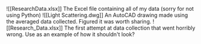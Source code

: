 ![[ResearchData.xlsx]]
The Excel file containing all of my data (sorry for not using Python)
![[Light Scattering.dwg]]
An AutoCAD drawing made using the averaged data collected. Figured it was worth sharing.
![[Research_Data.xlsx]]
The first attempt at data collection that went horribly wrong. Use as an example of how it shouldn't look?